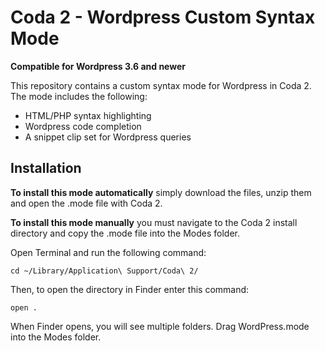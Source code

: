 Coda 2 - Wordpress Custom Syntax Mode
==================================

**Compatible for Wordpress 3.6 and newer**

This repository contains a custom syntax mode for Wordpress in Coda 2. The mode includes the following:
* HTML/PHP syntax highlighting
* Wordpress code completion
* A snippet clip set for Wordpress queries

Installation
------------
**To install this mode automatically** simply download the files, unzip them and open the .mode file with Coda 2.

**To install this mode manually** you must navigate to the Coda 2 install directory and copy the .mode file into the Modes folder.

Open Terminal and run the following command:

    cd ~/Library/Application\ Support/Coda\ 2/

Then, to open the directory in Finder enter this command:

    open .

When Finder opens, you will see multiple folders. Drag WordPress.mode into the Modes folder. 
